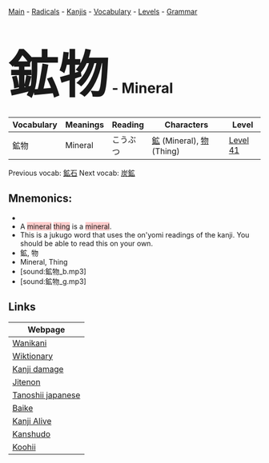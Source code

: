 <style> bigfont {font-size: 100px}</style>
[Main](../README.md) -
[Radicals](../radicals.md) -
[Kanjis](../kanjis.md) -
[Vocabulary](../vocabulary.md) -
[Levels](../levels.md) -
[Grammar](../grammar.md)
# <bigfont> 鉱物</bigfont> - Mineral 

| Vocabulary | Meanings | Reading | Characters | Level |
| --- | --- | --- | --- | --- |
| 鉱物 | Mineral | こうぶつ |  [鉱](../kanjis/鉱.md) (Mineral), [物](../kanjis/物.md) (Thing) | [Level 41](../levels/wk_level41.md) |

Previous vocab: [鉱石](鉱石.md) Next vocab: [炭鉱](炭鉱.md) 

## Mnemonics:

* 
* A <span style="background-color:#ffcccb"> mineral</span> <span style="background-color:#ffcccb"> thing</span> is a <span style="background-color:#ffcccb"> mineral</span>.
* This is a jukugo word that uses the on'yomi readings of the kanji. You should be able to read this on your own.
* 鉱, 物
* Mineral, Thing
* [sound:鉱物_b.mp3]
* [sound:鉱物_g.mp3]


## Links 

| Webpage |
| --- |
| [Wanikani          ](https://www.wanikani.com/kanji/鉱物) |
| [Wiktionary        ](https://en.wiktionary.org/wiki/鉱物) |
| [Kanji damage      ](http://www.kanjidamage.com/kanji/search?utf8=✓&q=鉱物) |
| [Jitenon           ](https://jitenon.com/kanji/鉱物) |
| [Tanoshii japanese ](https://www.tanoshiijapanese.com/dictionary/kanji.cfm?k=鉱物) |
| [Baike             ](https://baike.baidu.com/item/鉱物) |
| [Kanji Alive       ](https://app.kanjialive.com/鉱物) |
| [Kanshudo          ](https://www.kanshudo.com/searchmn?q=鉱物) |
| [Koohii            ](https://kanji.koohii.com/study/kanji/鉱物) |

